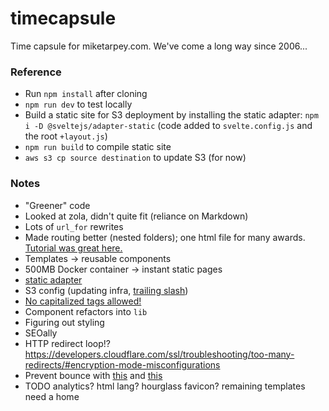 # timecapsule

Time capsule for miketarpey.com. We've come a long way since 2006...

### Reference

- Run `npm install` after cloning
- `npm run dev` to test locally
- Build a static site for S3 deployment by installing the static adapter: `npm i -D @sveltejs/adapter-static` (code added to `svelte.config.js` and the root `+layout.js`)
- `npm run build` to compile static site
- `aws s3 cp source destination` to update S3 (for now)

### Notes

- "Greener" code
- Looked at zola, didn't quite fit (reliance on Markdown)
- Lots of `url_for` rewrites
- Made routing better (nested folders); one html file for many awards. [Tutorial was great here.](https://learn.svelte.dev/tutorial/layout-data)
- Templates -> reusable components
- 500MB Docker container -> instant static pages
- [static adapter](https://kit.svelte.dev/docs/adapter-static)
- S3 config (updating infra, [trailing slash](https://kit.svelte.dev/docs/page-options#trailingslash))
- [No capitalized tags allowed!](https://svelte.dev/docs/basic-markup#tags)
- Component refactors into `lib`
- Figuring out styling
- SEOally
- HTTP redirect loop!? https://developers.cloudflare.com/ssl/troubleshooting/too-many-redirects/#encryption-mode-misconfigurations
- Prevent bounce with [this](https://stackoverflow.com/questions/29894997/prevent-ios-bounce-without-disabling-scroll-ability) and [this](https://stackoverflow.com/questions/32500876/how-to-prevent-white-space-bounce-after-scrolling-to-the-top-of-the-page-and-t)
- TODO analytics? html lang? hourglass favicon? remaining templates need a home
